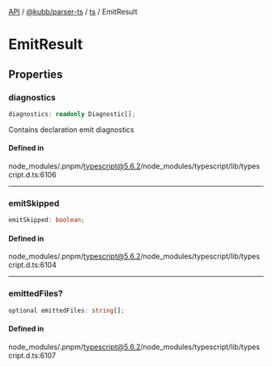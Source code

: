 [API](../../../../../packages.md) / [@kubb/parser-ts](../../../index.md) / [ts](../index.md) / EmitResult

# EmitResult

## Properties

### diagnostics

```ts
diagnostics: readonly Diagnostic[];
```

Contains declaration emit diagnostics

#### Defined in

node\_modules/.pnpm/typescript@5.6.2/node\_modules/typescript/lib/typescript.d.ts:6106

***

### emitSkipped

```ts
emitSkipped: boolean;
```

#### Defined in

node\_modules/.pnpm/typescript@5.6.2/node\_modules/typescript/lib/typescript.d.ts:6104

***

### emittedFiles?

```ts
optional emittedFiles: string[];
```

#### Defined in

node\_modules/.pnpm/typescript@5.6.2/node\_modules/typescript/lib/typescript.d.ts:6107
